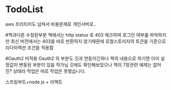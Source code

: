 # TodoList
<!-- 스프링 부트 리액트
https://roalwhtodoapp.roalwh.pe.kr/ -->

aws 프리티어도 넘쳐서 비용문제로 개인서버로..


#책과다른 수정된부분
책에서는 http status 로 403 체크하여 로그인 여부를 파악하지만
최신 버전에서는 403을 바로 반환하지 않기때문에
로컬스토리지의 토큰을 기준으로 리다이렉션 조건을 적용함

#Oauth2 미적용
Oauth2 의 부분도 깃과 연동이긴하나 책의 내용으로 하기엔 이미 설정값이 변동된 부분이 있음
작가님 깃에도 확인해보았으나 책의 7장관련 예제는 없어진? 상태라 작업은 따로 작업은 못했습니다.

스프링부트+node js + 리액트
